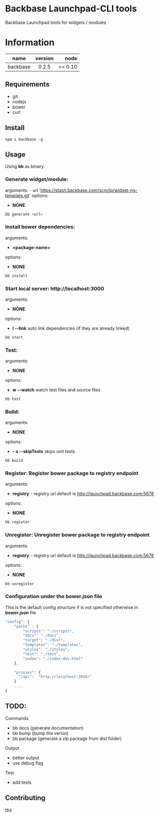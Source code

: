 # Backbase Launchpad-CLI tools

Backbase Launchpad tools for widgets / modules 

# Information
| name                  | version       | node      |
| ----------------------|:-------------:| ----------:|
| backbase              | 0.2.5         | >= 0.10    |


## Requirements
- git
- nodejs
- bower
- curl

## Install

```
npm i backbase -g 
```

## Usage

Using **bb** as binary.


### Generate widget/module:

arguments:
    - url 'https://stash.backbase.com/scm/lp/widget-ng-template.git'
options:
- **NONE**

```bash
bb generate <url>
```

### Install bower dependencies:
arguments:

- **&lt;package-name&gt;**

options:

- **NONE**

```bash
bb install
```


### Start local server: http://localhost:3000

arguments:

- **NONE**

options:

- **l --link** auto link dependencies (if they are already linked)
    

```bash
bb start
```

### Test: 
arguments:

- **NONE**

options:
- **w --watch** watch test files and source files

```bash
bb test
```


### Build: 

arguments:
    
- **NONE**

options:

- **- s --skipTests** skips unit tests

```bash
bb build
```


### Register: Register bower package to registry endpoint

arguments:

- **registry** - registry url default is http://launchpad.backbase.com:5678

options:
- **NONE**

```bash
bb register
```

### Unregister: Unregister bower package to registry endpoint
arguments:

- **registry** - registry url default is http://launchpad.backbase.com:5678

options:

- **NONE**

```bash
bb unregister
```

### Configuration under the bower.json file

This is the default config structure if is not specified otherwise in **bower.json** file


```javascript
"config": {
    "paths" : {
        "scripts": "./scripts",
        "docs": "./docs",
        "target": "./dist",
        "templates": "./templates",
        "styles": "./styles",
        "test": "./test",
        "index": "./index-dev.html"
    },

    "proxies": {
      "/api":  "http://localhost:3030/"
    }
    ....    
}
```


## TODO:


Commands
- bb docs (generate documentation)
- bb bump (bump the verion)
- bb package (generate a zip package from dist folder)

Output
- better output
- use debug flag

Test
- add tests


## Contributing
 tba
